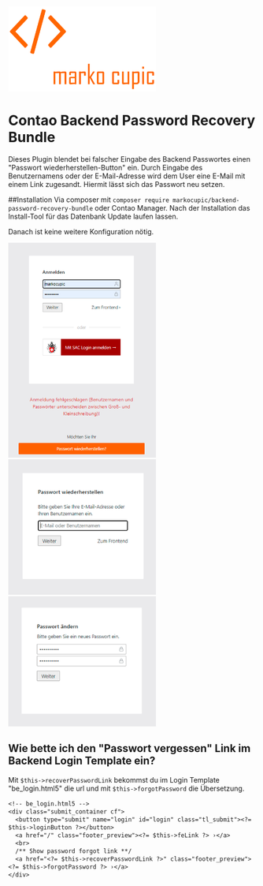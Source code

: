 <img src="./src/Resources/public/logo.png" width="300">


# Contao Backend Password Recovery Bundle
Dieses Plugin blendet bei falscher Eingabe des Backend Passwortes einen "Passwort wiederherstellen-Button" ein. Durch Eingabe des Benutzernamens oder der E-Mail-Adresse wird dem User eine E-Mail mit einem Link zugesandt. Hiermit lässt sich das Passwort neu setzen.

##Installation
Via composer mit `composer require markocupic/backend-password-recovery-bundle`
oder Contao Manager. Nach der Installation das Install-Tool für das Datenbank Update laufen lassen.

Danach ist keine weitere Konfiguration nötig.


<img src="./src/Resources/public/print_screen_1.png" width="300">
<img src="./src/Resources/public/print_screen_2.png" width="300">
<img src="./src/Resources/public/print_screen_3.png" width="300">


## Wie bette ich den "Passwort vergessen" Link im Backend Login Template ein?
Mit  `$this->recoverPasswordLink` bekommst du im Login Template "be_login.html5" die url und mit `$this->forgotPassword` die Übersetzung.

 
```
<!-- be_login.html5 -->          
<div class="submit_container cf">
  <button type="submit" name="login" id="login" class="tl_submit"><?= $this->loginButton ?></button>
  <a href="/" class="footer_preview"><?= $this->feLink ?> ›</a>
  <br>
  /** Show password forgot link **/
  <a href="<?= $this->recoverPasswordLink ?>" class="footer_preview"><?= $this->forgotPassword ?> ›</a>
</div>

 
```